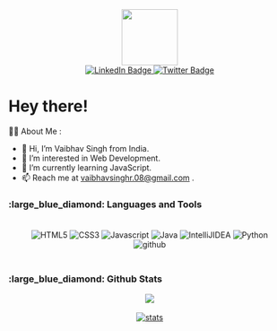 <!---
[![@vaibhavsinghdev's Holopin board](https://holopin.io/api/user/board?user=vaibhavsinghdev)](https://holopin.io/@vaibhavsinghdev)
--->

<div id="header" align="center">
   <img src = "https://media.giphy.com/media/QTfX9Ejfra3ZmNxh6B/giphy.gif" width="100"/>
</div>
<div id="badges" align="center">
  <a href="https://www.linkedin.com/in/vaibhavsinghdev/">
    <img src="https://img.shields.io/badge/LinkedIn-blue?style=for-the-badge&logo=linkedin&logoColor=white" alt="LinkedIn Badge"/>
  </a>
  <a href="https://twitter.com/VaibhavSinghDev">
    <img src="https://img.shields.io/badge/Twitter-blue?style=for-the-badge&logo=twitter&logoColor=white" alt="Twitter Badge"/>
  </a>
</div>



<h1>
  Hey there!
</h1>

:man_technologist: About Me : </br>
- 👋 Hi, I’m Vaibhav Singh from India.
- 👀 I’m interested in Web Development.
- 🌱 I’m currently learning JavaScript.
- 📫 Reach me at vaibhavsinghr.08@gmail.com . 


<h3>
   :large_blue_diamond: Languages and Tools
</h3>

<p align="center" style="padding: 20px">
    <img src="https://img.shields.io/badge/html5-%23E34F26.svg?style=for-the-badge&logo=html5&logoColor=white" alt="HTML5">
    <img src="https://img.shields.io/badge/css3-%231572B6.svg?style=for-the-badge&logo=css3&logoColor=white" alt="CSS3">
    <img src="https://img.shields.io/badge/javascript-%23323330.svg?style=for-the-badge&logo=javascript" alt="Javascript">
    <img src="https://img.shields.io/badge/java-%23ED8B00.svg?style=for-the-badge&logo=java&logoColor=white" alt="Java">
    <img src="https://img.shields.io/badge/IntelliJIDEA-000000.svg?style=for-the-badge&logo=intellij-idea&logoColor=white" alt="IntelliJIDEA">
    <img src="https://img.shields.io/badge/Python-%23323330.svg?style=for-the-badge&logo=python&logoColor=white" alt="Python">
    <img src="https://img.shields.io/badge/github-%23121011.svg?style=for-the-badge&logo=github&logoColor=white" alt="github">
    
</p>

<h3>
   :large_blue_diamond: Github Stats
</h3>

<p align="center">
    <a href="https://github.com/VaibhavSinghDev">
        <img align="center" src="https://github-readme-stats.vercel.app/api?username=VaibhavSinghDev&theme=radical">
    </a>
    <br><br>
    <a href="https://github.com/VaibhavSinghDev">
        <img src="https://github-readme-streak-stats.herokuapp.com?user=VaibhavSinghDev&theme=radical" alt="stats">
    </a>
<p>

<!---
IgnitE-vaibhav/IgnitE-vaibhav is a ✨ special ✨ repository because its `README.md` (this file) appears on your GitHub profile.
You can click the Preview link to take a look at your changes.
--->
